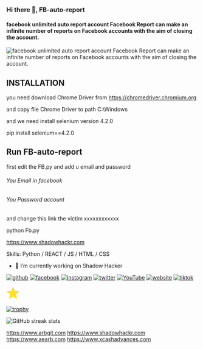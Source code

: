 ### Hi there 👋, FB-auto-report
#### facebook unlimited auto report account Facebook Report can make an infinite number of reports on Facebook accounts with the aim of closing the account.
![facebook unlimited auto report account Facebook Report can make an infinite number of reports on Facebook accounts with the aim of closing the account.](https://blogger.googleusercontent.com/img/b/R29vZ2xl/AVvXsEjMg-aafFT_Hq4Ye3QqITAho-ApJhI14VNbc_seWRCNODUoQXBOZlmvxjRF90nwS7cvEfcA19mzuGe6uHIeFMcCBOZ8iT4yrXW-XLSf8DyCYswXC6snkrI67JNYHraOCGSkdQC9KMlFOmO40yCY8nyB_PqSqR27FTj_5heEbbSUqdP8mkB745WOO5ixvrQ/s1113/2023-07-02%2020_13_40-NVIDIA%20GeForce%20Overlay.png)

## INSTALLATION

you need download Chrome Driver from https://chromedriver.chromium.org

and copy file Chrome Driver to path C:\Windows

and we need install selenium version 4.2.0

pip install selenium==4.2.0

## Run FB-auto-report
first edit the FB.py and add u email and password
###### You Email in facebook
###### You Password account

and change this link the victim  xxxxxxxxxxxx

python Fb.py

https://www.shadowhackr.com


Skills: Python / REACT / JS / HTML / CSS

- 🔭 I’m currently working on Shadow Hacker 


[<img src='https://cdn.jsdelivr.net/npm/simple-icons@3.0.1/icons/github.svg' alt='github' height='40'>](https://github.com/ShadowHackrs)  [<img src='https://cdn.jsdelivr.net/npm/simple-icons@3.0.1/icons/facebook.svg' alt='facebook' height='40'>](https://www.facebook.com/Tareq.DJX)  [<img src='https://cdn.jsdelivr.net/npm/simple-icons@3.0.1/icons/instagram.svg' alt='instagram' height='40'>](https://www.instagram.com/shadowhackr/)  [<img src='https://cdn.jsdelivr.net/npm/simple-icons@3.0.1/icons/twitter.svg' alt='twitter' height='40'>](https://twitter.com/ShadowHackrs)  [<img src='https://cdn.jsdelivr.net/npm/simple-icons@3.0.1/icons/youtube.svg' alt='YouTube' height='40'>](https://www.youtube.com/channel/ShadowHacker1)  [<img src='https://cdn.jsdelivr.net/npm/simple-icons@3.0.1/icons/icloud.svg' alt='website' height='40'>](https://www.shadowhackr.com/)  [<img src='https://cdn.jsdelivr.net/npm/simple-icons@3.0.1/icons/tiktok.svg' alt='tiktok' height='40'>]( tiktok.com/@shadowhackr)  

<a href='https://stars.github.com/'><img src='https://raw.githubusercontent.com/acervenky/animated-github-badges/master/assets/starbadge.gif' width='35' height='35'></a> 

[![trophy](https://github-profile-trophy.vercel.app/?username=ShadowHackrs)](https://github.com/ryo-ma/github-profile-trophy)

![GitHub streak stats](https://streak-stats.demolab.com/?user=ShadowHackrs)  



https://www.arbgit.com
https://www.shadowhackr.com
https://www.aearb.com
https://www.xcashadvances.com
